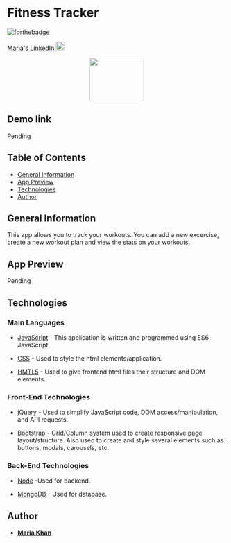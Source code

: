 # Fitness Tracker

  


![forthebadge](https://forthebadge.com/images/badges/made-with-javascript.svg)

<!--linkedin logo-->
<a class="LI-simple-link" href='https://www.linkedin.com/in/maria-khan-9202471a3?trk=profile-badge'>Maria's LinkedIn <img src="https://edent.github.io/SuperTinyIcons/images/svg/linkedin.svg" alt="linkedin logo." width="20" height="20"> </a></div>


<!-- image for team tracker-->
  <p align="center">
  <a href="#">
    <img src="https://img.icons8.com/bubbles/2x/exercise.png" width="125" height="100">
  </a>
  
## Demo link


Pending

## Table of Contents
* [General Information](#general-information)
* [App Preview](#app-preview)
* [Technologies](technologies)
* [Author](#author)

## General Information
This app allows you to track your workouts. You can add a new excercise, create a new workout plan and view the stats on your workouts.
## App Preview

Pending 

## Technologies
### Main Languages

* [JavaScript](https://developer.mozilla.org/en-US/docs/Web/JavaScript) - This application is written and programmed using ES6 JavaScript.

* [CSS](https://developer.mozilla.org/en-US/docs/Web/CSS) - Used to style the html elements/application.

* [HMTL5](https://developer.mozilla.org/en-US/docs/Web/HTML) - Used to give frontend html files their structure and DOM elements.




### Front-End Technologies

* [jQuery](https://jquery.com/) -  Used to simplify JavaScript code, DOM access/manipulation, and API requests.

* [Bootstrap](https://getbootstrap.com/) - Grid/Column system used to create responsive page layout/structure.  Also used to create and style several elements such as buttons, modals, carousels, etc.




### Back-End Technologies

* [Node](https://nodejs.org/en/) -Used for backend.

* [MongoDB](https://www.mongodb.com/) - Used for database.

 

## Author

* **[Maria Khan](https://github.com/MariaKhantech)**
